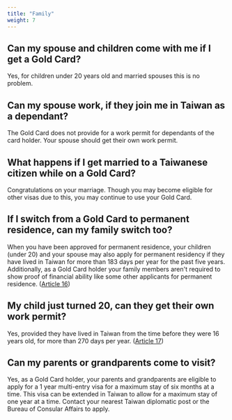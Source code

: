 ```yaml
---
title: "Family"
weight: 7
---
```

<!--- (c) Tom Fifield, licensed under a
Creative Commons Attribution-NonCommercial-ShareAlike 4.0 International License. -->

## Can my spouse and children come with me if I get a Gold Card?
Yes, for children under 20 years old and married spouses this is no problem.

## Can my spouse work, if they join me in Taiwan as a dependant?
The Gold Card does not provide for a work permit for dependants of the card holder. Your spouse
should get their own work permit.

## What happens if I get married to a Taiwanese citizen while on a Gold Card?
Congratulations on your marriage. Though you may become eligible for other visas due to
 this, you may continue to use your Gold Card. 

## If I switch from a Gold Card to permanent residence, can my family switch too?
When you have been approved for permanent residence, your children (under 20) and your spouse
 may also apply for permanent residency if they have lived in Taiwan for more than 183 days per year
 for the past five years. Additionally, as a Gold Card holder your family members aren't required to show
 proof of financial ability like some other applicants for permanent residence. ([Article 16](https://law.moj.gov.tw/ENG/LawClass/LawAll.aspx?pcode=A0030295))

## My child just turned 20, can they get their own work permit?
Yes, provided they have lived in Taiwan from the time before they were 16 years old, for more
than 270 days per year. ([Article 17](https://law.moj.gov.tw/ENG/LawClass/LawAll.aspx?pcode=A0030295))

## Can my parents or grandparents come to visit?
Yes, as a Gold Card holder, your parents and grandparents are eligible to apply for a 1 year
 multi-entry visa for a maximum stay of six months at a time. This visa can be extended in Taiwan
 to allow for a maximum stay of one year at a time. Contact your nearest Taiwan diplomatic post or
the Bureau of Consular Affairs to apply.
